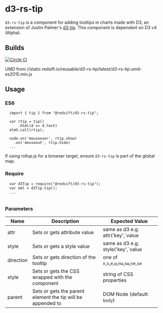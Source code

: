 # d3-rs-tip

`d3-rs-tip` is a component for adding tooltips in charts made with D3, an extension of Justin Palmer's [d3-tip](https://github.com/Caged/d3-tip). This component is dependent on D3 v4 (Alpha).

## Builds

[![Circle CI](https://circleci.com/gh/Redsift/d3-rs-tip.svg?style=svg)](https://circleci.com/gh/Redsift/d3-rs-tip)

UMD from //static.redsift.io/reusable/d3-rs-tip/latest/d3-rs-tip.umd-es2015.min.js

## Usage

### ES6
```
  import { tip } from "@redsift/d3-rs-tip";
  
  var rtip = tip()
      .html(d => d.text)
  elmS.call(rtip);

  node.on('mouseover', rtip.show)
    .on('mouseout', rtip.hide)
  ...
```
If using rollup.js for a browser target, ensure `d3-rs-tip` is part of the global map.
  
### Require
```
  var d3Tip = require("@redsift/d3-rs-tip");
  var eml = d3Tip.tip();
  ...
  
```
### Parameters

|Name|Description| Expected Value|
|----|-----------| --------------|
|attr|Sets or gets attribute value| same as d3 e.g. attr('key',`value|function`)
|style| Sets or gets a style value| same as d3 e.g. style('key',`value|function`)
|direction| Sets or gets direction of the tooltip| one of `n`,`s`,`e`,`w`,`nw`,`sw`,`ne`,`se`
|style| Sets or gets the CSS wrapped with the component| string of CSS properties
|parent| Sets or gets the parent element the tip will be appended to| DOM Node (default: `body`)
